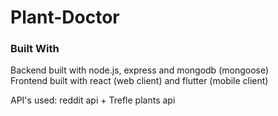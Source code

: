 # Plant-Doctor


### Built With

Backend built with node.js, express and mongodb (mongoose) </br>
Frontend built with react (web client) and flutter (mobile client)

API's used: reddit api + Trefle plants api
